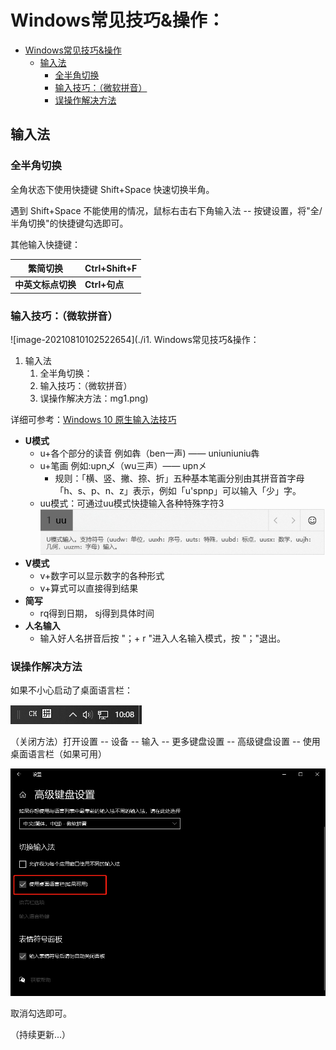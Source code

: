 # Windows常见技巧&操作：

- [Windows常见技巧&操作](#windows常见技巧操作)
  - [输入法](#输入法)
    - [全半角切换](#全半角切换)
    - [输入技巧：（微软拼音）](#输入技巧微软拼音)
    - [误操作解决方法](#误操作解决方法)

## 输入法

### 全半角切换

全角状态下使用快捷键 Shift+Space 快速切换半角。

遇到 Shift+Space 不能使用的情况，鼠标右击右下角输入法 -- 按键设置，将"全/半角切换"的快捷键勾选即可。



其他输入快捷键：

| **繁简切换**       | **Ctrl+Shift+F** |
| ------------------ | ---------------- |
| **中英文标点切换** | **Ctrl+句点**    |



### 输入技巧：（微软拼音）

![image-20210810102522654](./i1. Windows常见技巧&操作：
   1. 输入法
      1. 全半角切换：
      2. 输入技巧：（微软拼音）
      3. 误操作解决方法：mg1.png)

详细可参考：[Windows 10 原生输入法技巧](https://sspai.com/post/41266)

- **U模式**
  - u+各个部分的读音 例如犇（ben一声) —— uniuniuniu犇
  - u+笔画 例如:upn乄（wu三声）—— upn㐅
    - 规则：「横、竖、撇、捺、折」五种基本笔画分别由其拼音首字母「h、s、p、n、z」表示，例如「u'spnp」可以输入「少」字。
  - uu模式：可通过uu模式快捷输入各种特殊字符3
    ![image-20210810103558604](./img2.png)
- **V模式**
  - v+数字可以显示数字的各种形式
  - v+算式可以直接得到结果
- **简写**
  - rq得到日期， sj得到具体时间
- **人名输入**
  - 输入好人名拼音后按 "；+ r "进入人名输入模式，按 "；"退出。





### 误操作解决方法

如果不小心启动了桌面语言栏：

![image-20210810100844523](./img3.png)



（关闭方法）打开设置 -- 设备 -- 输入 -- 更多键盘设置 -- 高级键盘设置 -- 使用桌面语言栏（如果可用）

![image-20210810100944491](./img4.png)

取消勾选即可。



（持续更新...）

